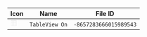 | Icon | Name | File ID |
| ---  | ---  | ---     |
| ![](TableView%20On.png) | `TableView On` | `-8657283666015989543` |
